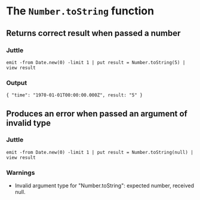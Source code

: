 # The `Number.toString` function

## Returns correct result when passed a number

### Juttle

    emit -from Date.new(0) -limit 1 | put result = Number.toString(5) | view result

### Output

    { "time": "1970-01-01T00:00:00.000Z", result: "5" }

## Produces an error when passed an argument of invalid type

### Juttle

    emit -from Date.new(0) -limit 1 | put result = Number.toString(null) | view result

### Warnings

  * Invalid argument type for "Number.toString": expected number, received null.
